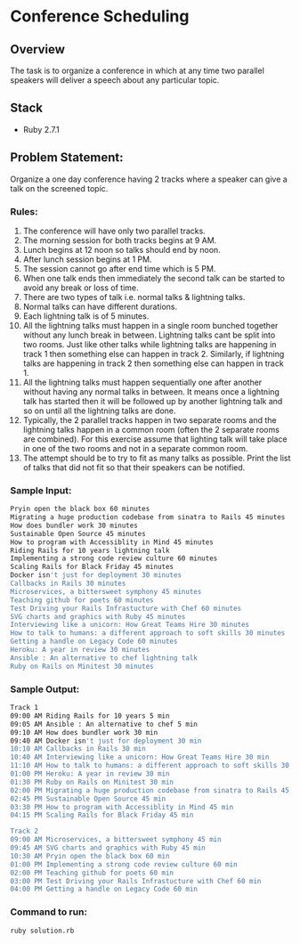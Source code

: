 Conference Scheduling
=====================

## Overview

The task is to organize a conference in which at any time two parallel speakers will deliver a speech about any particular topic.

## Stack

- Ruby 2.7.1

## Problem Statement:

Organize a one day conference having 2 tracks where a speaker can give a talk on the screened topic.

### Rules:

1. The conference will have only two parallel tracks.
2. The morning session for both tracks begins at 9 AM.
3. Lunch begins at 12 noon so talks should end by noon.
4. After lunch session begins at 1 PM.
5. The session cannot go after end time which is 5 PM.
6. When one talk ends then immediately the second talk can be started to avoid any break or loss of time.
7. There are two types of talk i.e. normal talks & lightning talks.
8. Normal talks can have different durations.
9. Each lightning talk is of 5 minutes.
10. All the lightning talks must happen in a single room bunched together without any lunch break in between. Lightning talks cant be split into two rooms. Just like other talks while lightning talks are happening in track 1 then something else can happen in track 2. Similarly, if lightning talks are happening in track 2 then something else can happen in track 1.
11. All the lightning talks must happen sequentially one after another without having any normal talks in between. It means once a lightning talk has started then it will be followed up by another lightning talk and so on until all the lightning talks are done.
12. Typically, the 2 parallel tracks happen in two separate rooms and the lightning talks happen in a common room (often the 2 separate rooms are combined). For this exercise assume that lighting talk will take place in one of the two rooms and not in a separate common room.
13. The attempt should be to try to fit as many talks as possible. Print the list of talks that did not fit so that their speakers can be notified.

### Sample Input:

```bash
Pryin open the black box 60 minutes
Migrating a huge production codebase from sinatra to Rails 45 minutes
How does bundler work 30 minutes
Sustainable Open Source 45 minutes
How to program with Accessiblity in Mind 45 minutes
Riding Rails for 10 years lightning talk
Implementing a strong code review culture 60 minutes
Scaling Rails for Black Friday 45 minutes
Docker isn't just for deployment 30 minutes
Callbacks in Rails 30 minutes
Microservices, a bittersweet symphony 45 minutes
Teaching github for poets 60 minutes
Test Driving your Rails Infrastucture with Chef 60 minutes
SVG charts and graphics with Ruby 45 minutes
Interviewing like a unicorn: How Great Teams Hire 30 minutes
How to talk to humans: a different approach to soft skills 30 minutes
Getting a handle on Legacy Code 60 minutes
Heroku: A year in review 30 minutes
Ansible : An alternative to chef lightning talk
Ruby on Rails on Minitest 30 minutes
```

### Sample Output:

```bash
Track 1
09:00 AM Riding Rails for 10 years 5 min
09:05 AM Ansible : An alternative to chef 5 min
09:10 AM How does bundler work 30 min
09:40 AM Docker isn't just for deployment 30 min
10:10 AM Callbacks in Rails 30 min
10:40 AM Interviewing like a unicorn: How Great Teams Hire 30 min
11:10 AM How to talk to humans: a different approach to soft skills 30 min
01:00 PM Heroku: A year in review 30 min
01:30 PM Ruby on Rails on Minitest 30 min
02:00 PM Migrating a huge production codebase from sinatra to Rails 45 min
02:45 PM Sustainable Open Source 45 min
03:30 PM How to program with Accessiblity in Mind 45 min
04:15 PM Scaling Rails for Black Friday 45 min

Track 2
09:00 AM Microservices, a bittersweet symphony 45 min
09:45 AM SVG charts and graphics with Ruby 45 min
10:30 AM Pryin open the black box 60 min
01:00 PM Implementing a strong code review culture 60 min
02:00 PM Teaching github for poets 60 min
03:00 PM Test Driving your Rails Infrastucture with Chef 60 min
04:00 PM Getting a handle on Legacy Code 60 min
```

### Command to run:

```bash
ruby solution.rb
```